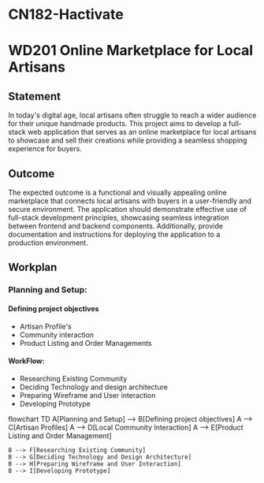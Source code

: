 # CN182-Hactivate

# WD201 Online Marketplace for Local Artisans
## Statement
In today's digital age, local artisans often struggle to reach a wider audience for their unique handmade products. This project aims to develop a full-stack web application that serves as an online marketplace for local artisans to showcase and sell their creations while providing a seamless shopping experience for buyers.
## Outcome
The expected outcome is a functional and visually appealing online marketplace that connects local artisans with buyers in a user-friendly and secure environment. The application should demonstrate effective use of full-stack development principles, showcasing seamless integration between frontend and backend components. Additionally, provide documentation and instructions for deploying the application to a production environment.

## Workplan
### Planning and Setup:
#### Defining project objectives
- Artisan Profile's
- Community interaction
- Product Listing and Order Managements
#### WorkFlow:
- Researching Existing Community
- Deciding Technology and design architecture
- Preparing Wireframe and User interaction
- Developing Prototype

flowchart TD
    A[Planning and Setup] --> B[Defining project objectives]
    A --> C[Artisan Profiles]
    A --> D[Local Community Interaction]
    A --> E[Product Listing and Order Management]

    B --> F[Researching Existing Community]
    B --> G[Deciding Technology and Design Architecture]
    B --> H[Preparing Wireframe and User Interaction]
    B --> I[Developing Prototype]
